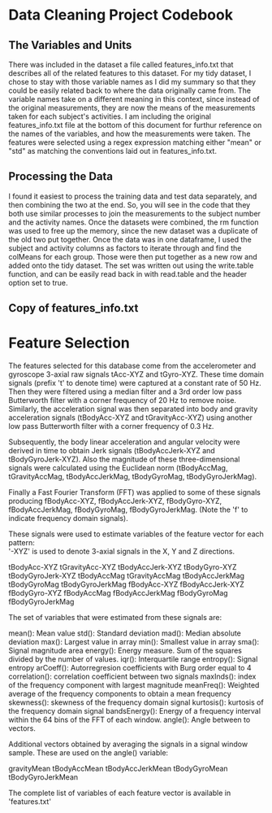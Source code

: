 Data Cleaning Project Codebook
==============================

The Variables and Units
-----------------------

There was included in the dataset a file called features_info.txt that describes all of the related features
to this dataset. For my tidy dataset, I chose to stay with those variable names as I did my summary so that
they could be easily related back to where the data originally came from. The variable names take on a different
meaning in this context, since instead of the original measurements, they are now the means of the measurements
taken for each subject's activities. I am including the original features_info.txt file at the bottom of this
document for furthur reference on the names of the variables, and how the measurements were taken. The features
were selected using a regex expression matching either "mean" or "std" as matching the conventions laid out in
features_info.txt.

Processing the Data
-------------------

I found it easiest to process the training data and test data separately, and then combining the two at the end.
So, you will see in the code that they both use similar processes to join the measurements to the subject number
and the activity names. Once the datasets were combined, the rm function was used to free up the memory, since
the new dataset was a duplicate of the old two put together. Once the data was in one dataframe, I used the subject
and activity columns as factors to iterate through and find the colMeans for each group. Those were then put together
as a new row and added onto the tidy dataset. The set was written out using the write.table function, and can be
easily read back in with read.table and the header option set to true.

Copy of features_info.txt
-------------------------

Feature Selection 
=================

The features selected for this database come from the accelerometer and gyroscope 3-axial raw signals tAcc-XYZ and tGyro-XYZ. These time domain signals (prefix 't' to denote time) were captured at a constant rate of 50 Hz. Then they were filtered using a median filter and a 3rd order low pass Butterworth filter with a corner frequency of 20 Hz to remove noise. Similarly, the acceleration signal was then separated into body and gravity acceleration signals (tBodyAcc-XYZ and tGravityAcc-XYZ) using another low pass Butterworth filter with a corner frequency of 0.3 Hz. 

Subsequently, the body linear acceleration and angular velocity were derived in time to obtain Jerk signals (tBodyAccJerk-XYZ and tBodyGyroJerk-XYZ). Also the magnitude of these three-dimensional signals were calculated using the Euclidean norm (tBodyAccMag, tGravityAccMag, tBodyAccJerkMag, tBodyGyroMag, tBodyGyroJerkMag). 

Finally a Fast Fourier Transform (FFT) was applied to some of these signals producing fBodyAcc-XYZ, fBodyAccJerk-XYZ, fBodyGyro-XYZ, fBodyAccJerkMag, fBodyGyroMag, fBodyGyroJerkMag. (Note the 'f' to indicate frequency domain signals). 

These signals were used to estimate variables of the feature vector for each pattern:  
'-XYZ' is used to denote 3-axial signals in the X, Y and Z directions.

tBodyAcc-XYZ
tGravityAcc-XYZ
tBodyAccJerk-XYZ
tBodyGyro-XYZ
tBodyGyroJerk-XYZ
tBodyAccMag
tGravityAccMag
tBodyAccJerkMag
tBodyGyroMag
tBodyGyroJerkMag
fBodyAcc-XYZ
fBodyAccJerk-XYZ
fBodyGyro-XYZ
fBodyAccMag
fBodyAccJerkMag
fBodyGyroMag
fBodyGyroJerkMag

The set of variables that were estimated from these signals are: 

mean(): Mean value
std(): Standard deviation
mad(): Median absolute deviation 
max(): Largest value in array
min(): Smallest value in array
sma(): Signal magnitude area
energy(): Energy measure. Sum of the squares divided by the number of values. 
iqr(): Interquartile range 
entropy(): Signal entropy
arCoeff(): Autorregresion coefficients with Burg order equal to 4
correlation(): correlation coefficient between two signals
maxInds(): index of the frequency component with largest magnitude
meanFreq(): Weighted average of the frequency components to obtain a mean frequency
skewness(): skewness of the frequency domain signal 
kurtosis(): kurtosis of the frequency domain signal 
bandsEnergy(): Energy of a frequency interval within the 64 bins of the FFT of each window.
angle(): Angle between to vectors.

Additional vectors obtained by averaging the signals in a signal window sample. These are used on the angle() variable:

gravityMean
tBodyAccMean
tBodyAccJerkMean
tBodyGyroMean
tBodyGyroJerkMean

The complete list of variables of each feature vector is available in 'features.txt'